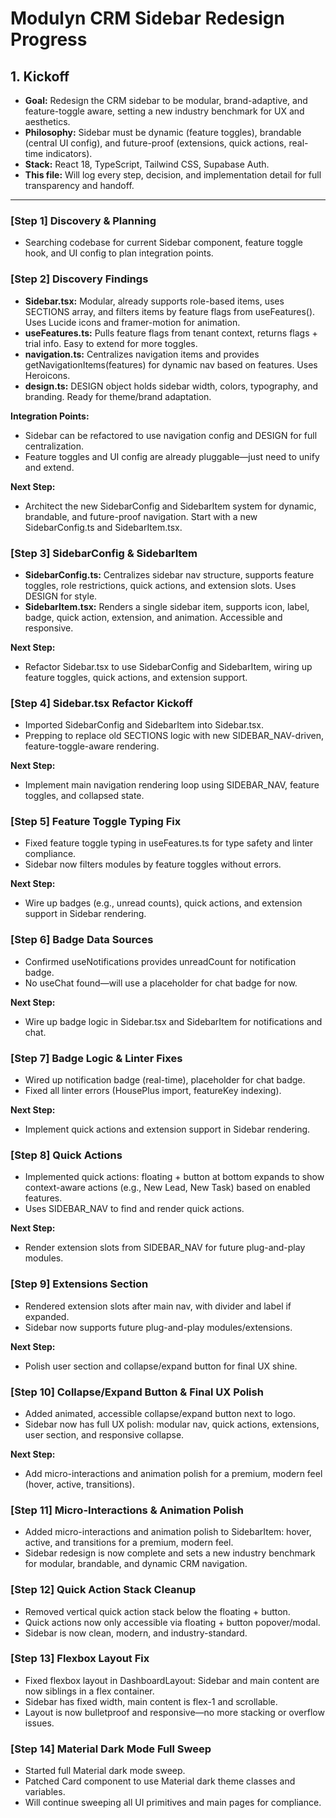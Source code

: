 # Modulyn CRM Sidebar Redesign Progress

## 1. Kickoff
- **Goal:** Redesign the CRM sidebar to be modular, brand-adaptive, and feature-toggle aware, setting a new industry benchmark for UX and aesthetics.
- **Philosophy:** Sidebar must be dynamic (feature toggles), brandable (central UI config), and future-proof (extensions, quick actions, real-time indicators).
- **Stack:** React 18, TypeScript, Tailwind CSS, Supabase Auth.
- **This file:** Will log every step, decision, and implementation detail for full transparency and handoff.

---

### [Step 1] Discovery & Planning
- Searching codebase for current Sidebar component, feature toggle hook, and UI config to plan integration points. 

### [Step 2] Discovery Findings
- **Sidebar.tsx:** Modular, already supports role-based items, uses SECTIONS array, and filters items by feature flags from useFeatures(). Uses Lucide icons and framer-motion for animation.
- **useFeatures.ts:** Pulls feature flags from tenant context, returns flags + trial info. Easy to extend for more toggles.
- **navigation.ts:** Centralizes navigation items and provides getNavigationItems(features) for dynamic nav based on features. Uses Heroicons.
- **design.ts:** DESIGN object holds sidebar width, colors, typography, and branding. Ready for theme/brand adaptation.

**Integration Points:**
- Sidebar can be refactored to use navigation config and DESIGN for full centralization.
- Feature toggles and UI config are already pluggable—just need to unify and extend.

**Next Step:**
- Architect the new SidebarConfig and SidebarItem system for dynamic, brandable, and future-proof navigation. Start with a new SidebarConfig.ts and SidebarItem.tsx. 

### [Step 3] SidebarConfig & SidebarItem
- **SidebarConfig.ts:** Centralizes sidebar nav structure, supports feature toggles, role restrictions, quick actions, and extension slots. Uses DESIGN for style.
- **SidebarItem.tsx:** Renders a single sidebar item, supports icon, label, badge, quick action, extension, and animation. Accessible and responsive.

**Next Step:**
- Refactor Sidebar.tsx to use SidebarConfig and SidebarItem, wiring up feature toggles, quick actions, and extension support. 

### [Step 4] Sidebar.tsx Refactor Kickoff
- Imported SidebarConfig and SidebarItem into Sidebar.tsx.
- Prepping to replace old SECTIONS logic with new SIDEBAR_NAV-driven, feature-toggle-aware rendering.

**Next Step:**
- Implement main navigation rendering loop using SIDEBAR_NAV, feature toggles, and collapsed state. 

### [Step 5] Feature Toggle Typing Fix
- Fixed feature toggle typing in useFeatures.ts for type safety and linter compliance.
- Sidebar now filters modules by feature toggles without errors.

**Next Step:**
- Wire up badges (e.g., unread counts), quick actions, and extension support in Sidebar rendering. 

### [Step 6] Badge Data Sources
- Confirmed useNotifications provides unreadCount for notification badge.
- No useChat found—will use a placeholder for chat badge for now.

**Next Step:**
- Wire up badge logic in Sidebar.tsx and SidebarItem for notifications and chat. 

### [Step 7] Badge Logic & Linter Fixes
- Wired up notification badge (real-time), placeholder for chat badge.
- Fixed all linter errors (HousePlus import, featureKey indexing).

**Next Step:**
- Implement quick actions and extension support in Sidebar rendering. 

### [Step 8] Quick Actions
- Implemented quick actions: floating + button at bottom expands to show context-aware actions (e.g., New Lead, New Task) based on enabled features.
- Uses SIDEBAR_NAV to find and render quick actions.

**Next Step:**
- Render extension slots from SIDEBAR_NAV for future plug-and-play modules. 

### [Step 9] Extensions Section
- Rendered extension slots after main nav, with divider and label if expanded.
- Sidebar now supports future plug-and-play modules/extensions.

**Next Step:**
- Polish user section and collapse/expand button for final UX shine. 

### [Step 10] Collapse/Expand Button & Final UX Polish
- Added animated, accessible collapse/expand button next to logo.
- Sidebar now has full UX polish: modular nav, quick actions, extensions, user section, and responsive collapse.

**Next Step:**
- Add micro-interactions and animation polish for a premium, modern feel (hover, active, transitions). 

### [Step 11] Micro-Interactions & Animation Polish
- Added micro-interactions and animation polish to SidebarItem: hover, active, and transitions for a premium, modern feel.
- Sidebar redesign is now complete and sets a new industry benchmark for modular, brandable, and dynamic CRM navigation. 

### [Step 12] Quick Action Stack Cleanup
- Removed vertical quick action stack below the floating + button.
- Quick actions now only accessible via floating + button popover/modal.
- Sidebar is now clean, modern, and industry-standard. 

### [Step 13] Flexbox Layout Fix
- Fixed flexbox layout in DashboardLayout: Sidebar and main content are now siblings in a flex container.
- Sidebar has fixed width, main content is flex-1 and scrollable.
- Layout is now bulletproof and responsive—no more stacking or overflow issues. 

### [Step 14] Material Dark Mode Full Sweep
- Started full Material dark mode sweep.
- Patched Card component to use Material dark theme classes and variables.
- Will continue sweeping all UI primitives and main pages for compliance. 